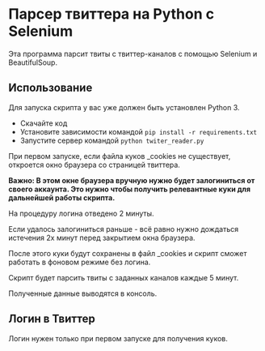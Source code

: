 # Парсер твиттерa на Python с Selenium
Эта программа парсит твиты с твиттер-каналов с помощью Selenium и BeautifulSoup.

## Использование

Для запуска скрипта у вас уже должен быть установлен Python 3.
- Скачайте код
- Установите зависимости командой `pip install -r requirements.txt`
- Запустите сервер командой `python twiter_reader.py`

При первом запуске, если файла куков _cookies не существует, откроется окно браузера со страницей твиттера.

**Важно: В этом окне браузера вручную нужно будет залогиниться от своего аккаунта. Это нужно чтобы получить релевантные куки для дальнейшей работы скрипта.**

На процедуру логина отведено 2 минуты.

Если удалось залогиниться раньше - всё равно нужно дождаться истечения 2х минут перед закрытием окна браузера.

После этого куки будут сохранены в файл _cookies и скрипт сможет работать в фоновом режиме без логина.

Скрипт будет парсить твиты с заданных каналов каждые 5 минут.

Полученные данные выводятся в консоль.

## Логин в Твиттер
Логин нужен только при первом запуске для получения куков.
